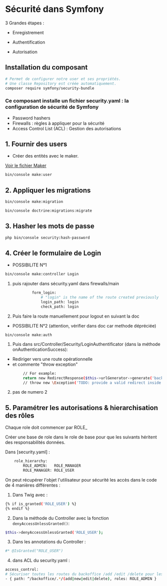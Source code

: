 # Sécurité dans Symfony

3 Grandes étapes :

- Enregistrement

- Authentification

- Autorisation


## Installation du composant

```sh
# Permet de configurer notre user et ses propriétés.
# Une classe Repository est créée automatiquement.
composer require symfony/security-bundle
```

### Ce composant installe un fichier security.yaml : la configuration de sécurité de Symfony
- Password hashers
- Firewalls : règles à appliquer pour la sécurité
- Access Control List (ACL) : Gestion des autorisations

## 1. Fournir des users

- Créer des entités avec le maker.

[Voir le fichier Maker](symfony/maker.md)

```sh
bin/console make:user
```
## 2. Appliquer les migrations

```sh
bin/console make:migration

bin/console doctrine:migrations:migrate
```

## 3. Hasher les mots de passe

```sh
php bin/console security:hash-password
```

## 4. Créer le formulaire de Login
 
 - POSSIBILITE N°1

```sh
bin/console make:controller Login
```
1. puis rajouter dans sécurity.yaml dans firewalls/main
```sh
            form_login:
                # "login" is the name of the route created previously
                login_path: login
                check_path: login
```
2. Puis faire la route manuellement pour logout en suivant la doc

- POSSIBILITE N°2 (attention, vérifier dans doc car methode dépréciée)

```
bin/console make:auth
```
1. Puis dans src/Controller/Security/LoginAuthentificator (dans la méthode onAuthenticationSuccess):

- Rediriger vers une route opérationnelle 
- et commente "throw exception"

```sh
        // For example:
        return new RedirectResponse($this->urlGenerator->generate('backoffice_movie_browse'));
        // throw new \Exception('TODO: provide a valid redirect inside '.__FILE__);
```
2. pas de numero 2

## 5. Paramétrer les autorisations & hierarchisation des rôles

Chaque role doit commencer par ROLE_

Créer une base de role dans le role de base pour que les suivants héritent des responsabilités données.

Dans [security.yaml] :
```sh
    role_hierarchy:
        ROLE_ADMIN:   ROLE_MANAGER
        ROLE_MANAGER: ROLE_USER
```

On peut récupérer l'objet l'utilisateur pour sécurité les accès dans le code de 4 manières différentes :

1. Dans Twig avec :

```sh
{% if is_granted('ROLE_USER') %}
{% endif %}
```

2. Dans la méthode du Controller avec la fonction `denyAccessUnlessGranted()`:
```sh
$this->denyAccessUnlessGranted('ROLE_USER');
```

3. Dans les annotations du Controller :
```sh
#* @IsGranted("ROLE_USER")
```
4. dans ACL du security.yaml :

```sh
access_control:
# Sécuriser toutes les routes du backoffice /add /edit /delete pour les admin
- { path: ^/backoffice/.*/(add|new|edit|delete), roles: ROLE_ADMIN }
```